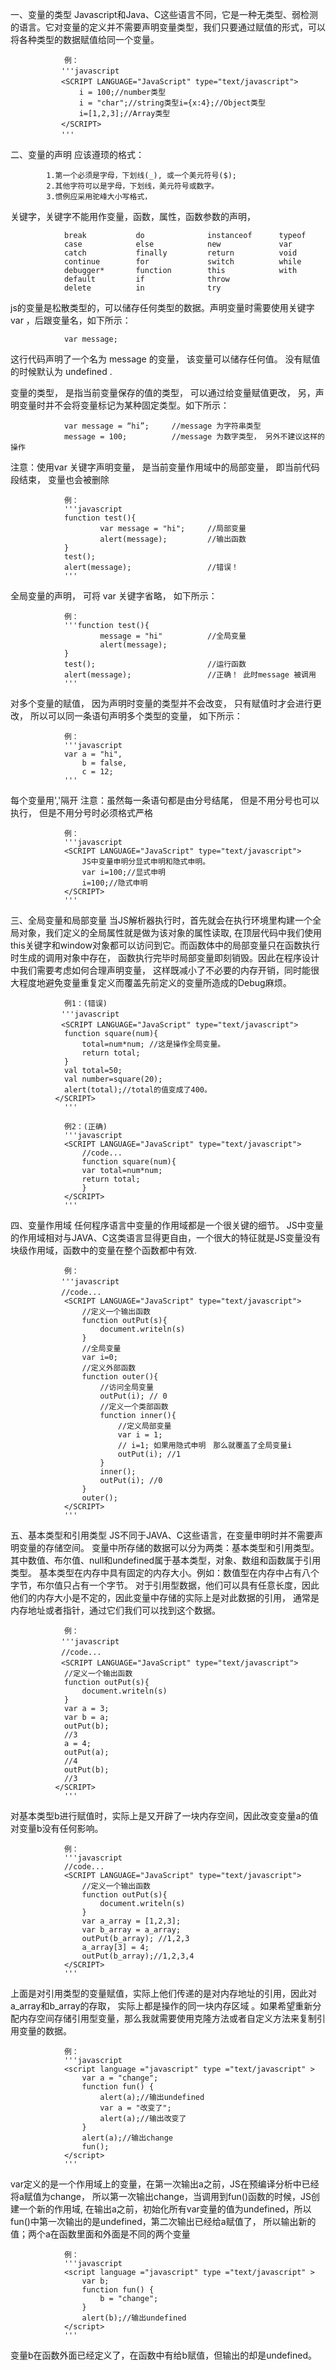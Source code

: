 一、变量的类型
        Javascript和Java、C这些语言不同，它是一种无类型、弱检测的语言。它对变量的定义并不需要声明变量类型，我们只要通过赋值的形式，可以将各种类型的数据赋值给同一个变量。
        
             	例：
        　　    '''javascript
        　　    <SCRIPT LANGUAGE="JavaScript" type="text/javascript">
	        　　    i = 100;//number类型
	        　　    i = "char";//string类型i={x:4};//Object类型
	        　　    i=[1,2,3];//Array类型
        　　    </SCRIPT>
        　　    '''

二、变量的声明
应该遵顼的格式：
	
			1.第一个必须是字母，下划线(_), 或一个美元符号($);
			2.其他字符可以是字母，下划线，美元符号或数字。
 			3.惯例应采用驼峰大小写格式，
 
 关键字，关键字不能用作变量，函数，属性，函数参数的声明，
  
                break           do              instanceof      typeof
                case            else            new             var
                catch           finally         return          void
                continue        for             switch          while
                debugger*       function        this            with
                default         if              throw
                delete          in              try

js的变量是松散类型的，可以储存任何类型的数据。声明变量时需要使用关键字 var ，后跟变量名，如下所示：
        
                var message;
        
这行代码声明了一个名为 message 的变量， 该变量可以储存任何值。 没有赋值的时候默认为 undefined .
        
变量的类型， 是指当前变量保存的值的类型， 可以通过给变量赋值更改， 另，声明变量时并不会将变量标记为某种固定类型。如下所示：
  
                var message = “hi”;     //message 为字符串类型
                message = 100;          //message 为数字类型， 另外不建议这样的操作

注意：使用var 关键字声明变量， 是当前变量作用域中的局部变量， 即当前代码段结束， 变量也会被删除

                例：
                '''javascript
                function test(){
                        var message = "hi";     //局部变量
                        alert(message);         //输出函数
                }
                test();
                alert(message);                 //错误！
                '''

全局变量的声明， 可将 var 关键字省略， 如下所示：

                例：
                '''function test(){
                        message = "hi"          //全局变量
                        alert(message);
                }
                test();                         //运行函数
                alert(message);                 //正确！ 此时message 被调用
                '''

对多个变量的赋值， 因为声明时变量的类型并不会改变， 只有赋值时才会进行更改， 
所以可以同一条语句声明多个类型的变量， 如下所示：

                例：
                '''javascript
                var a = "hi",
                    b = false,
                    c = 12;
                '''

每个变量用','隔开
注意：虽然每一条语句都是由分号结尾， 但是不用分号也可以执行， 但是不用分号时必须格式严格

                例：
                '''javascript
                <SCRIPT LANGUAGE="JavaScript" type="text/javascript"> 
	                JS中变量申明分显式申明和隐式申明。
	                var i=100;//显式申明
	                i=100;//隐式申明
                </SCRIPT>
                '''

三、全局变量和局部变量
        当JS解析器执行时，首先就会在执行环境里构建一个全局对象，我们定义的全局属性就是做为该对象的属性读取,
        在顶层代码中我们使用this关键字和window对象都可以访问到它。而函数体中的局部变量只在函数执行时生成的调用对象中存在，
        函数执行完毕时局部变量即刻销毁。因此在程序设计中我们需要考虑如何合理声明变量，
        这样既减小了不必要的内存开销，同时能很大程度地避免变量重复定义而覆盖先前定义的变量所造成的Debug麻烦。
        
                例1：(错误)
        　　    '''javascript
        　　    <SCRIPT LANGUAGE="JavaScript" type="text/javascript"> 
                function square(num){   
                    total=num*num; //这是操作全局变量。   
                    return total;   
                }   
                val total=50;   
                val number=square(20);   
                alert(total);//total的值变成了400。
              </SCRIPT>
                '''

                例2：(正确)
                '''javascript
                <SCRIPT LANGUAGE="JavaScript" type="text/javascript"> 
	                //code...
	                function square(num){   
	                var total=num*num;
	                return total;   
	                }
                </SCRIPT>
                '''

四、变量作用域 
        任何程序语言中变量的作用域都是一个很关键的细节。
        JS中变量的作用域相对与JAVA、C这类语言显得更自由，一个很大的特征就是JS变量没有块级作用域，函数中的变量在整个函数都中有效.
        
                例：
        　　    '''javascript
        　　    //code...
                <SCRIPT LANGUAGE="JavaScript" type="text/javascript"> 
	                //定义一个输出函数 
	                function outPut(s){ 
	                	document.writeln(s) 
	                } 
	                //全局变量 
	                var i=0; 
	                //定义外部函数 
	                function outer(){ 
		                //访问全局变量 
		                outPut(i); // 0 
		                //定义一个类部函数 
		                function inner(){ 
			                //定义局部变量 
			                var i = 1; 
			                // i=1; 如果用隐式申明　那么就覆盖了全局变量i 
			                outPut(i); //1 
		                } 
		                inner(); 
		                outPut(i); //0 
	                }
	                outer(); 
                </SCRIPT>
                '''

五、基本类型和引用类型 
        JS不同于JAVA、C这些语言，在变量申明时并不需要声明变量的存储空间。
        变量中所存储的数据可以分为两类：基本类型和引用类型。
        其中数值、布尔值、null和undefined属于基本类型，对象、数组和函数属于引用类型。 
        基本类型在内存中具有固定的内存大小。例如：数值型在内存中占有八个字节，布尔值只占有一个字节。
        对于引用型数据，他们可以具有任意长度，因此他们的内存大小是不定的，因此变量中存储的实际上是对此数据的引用，
        通常是内存地址或者指针，通过它们我们可以找到这个数据。 
        
                例：
        　　    '''javascript
        　　    //code...
        　　    <SCRIPT LANGUAGE="JavaScript" type="text/javascript"> 
                //定义一个输出函数 
                function outPut(s){ 
                	document.writeln(s) 
                } 
                var a = 3; 
                var b = a; 
                outPut(b); 
                //3 
                a = 4; 
                outPut(a); 
                //4 
                outPut(b); 
                //3 
              </SCRIPT>
                '''
        
对基本类型b进行赋值时，实际上是又开辟了一块内存空间，因此改变变量a的值对变量b没有任何影响。 
        
                例：
                '''javascript
                //code...
                <SCRIPT LANGUAGE="JavaScript" type="text/javascript"> 
	                //定义一个输出函数 
	                function outPut(s){ 
	                	document.writeln(s) 
	                } 
	                var a_array = [1,2,3]; 
	                var b_array = a_array; 
	                outPut(b_array); //1,2,3 
	                a_array[3] = 4; 
	                outPut(b_array);//1,2,3,4 
                </SCRIPT>
                '''

上面是对引用类型的变量赋值，实际上他们传递的是对内存地址的引用，因此对a_array和b_array的存取，
        实际上都是操作的同一块内存区域
        。如果希望重新分配内存空间存储引用型变量，那么我就需要使用克隆方法或者自定义方法来复制引用变量的数据。

                例：
                '''javascript
                <script language ="javascript" type ="text/javascript" > 
	                var a = "change"; 
	                function fun() { 
		                alert(a);//输出undefined 
		                var a = "改变了"; 
		                alert(a);//输出改变了 
	                } 
	                alert(a);//输出change 
	                fun(); 
                </script>
                '''

var定义的是一个作用域上的变量，在第一次输出a之前，JS在预编译分析中已经将a赋值为change，
        所以第一次输出change，当调用到fun()函数的时候，JS创建一个新的作用域,
        在输出a之前，初始化所有var变量的值为undefined，所以fun()中第一次输出的是undefined，第二次输出已经给a赋值了，
        所以输出新的值；两个a在函数里面和外面是不同的两个变量

                例：
                '''javascript
                <script language ="javascript" type ="text/javascript" > 
	                var b; 
	                function fun() { 
	                	b = "change"; 
	                } 
	                alert(b);//输出undefined 
                </script>
                '''
        
变量b在函数外面已经定义了，在函数中有给b赋值，但输出的却是undefined。
